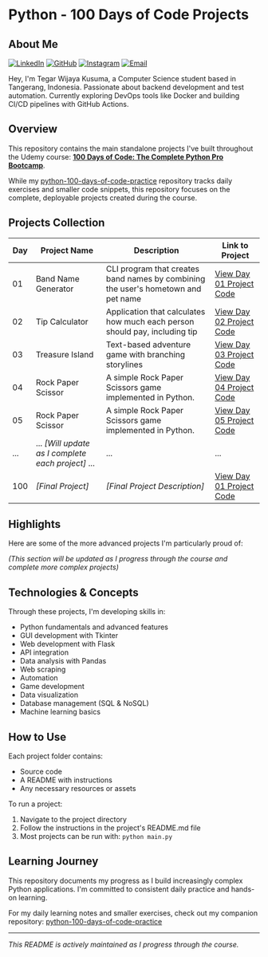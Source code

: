 # Python - 100 Days of Code Projects

## About Me

[![LinkedIn](https://img.shields.io/badge/LinkedIn-0077B5?style=for-the-badge&logo=linkedin&logoColor=white)](https://www.linkedin.com/in/tegar-wijaya-kusuma-591a881b9/)
[![GitHub](https://img.shields.io/badge/GitHub-100000?style=for-the-badge&logo=github&logoColor=white)](https://github.com/Coraa-12)
[![Instagram](https://img.shields.io/badge/Instagram-E4405F?style=for-the-badge&logo=instagram&logoColor=white)](https://www.instagram.com/tgr.wjya/)
[![Email](https://img.shields.io/badge/Email-D14836?style=for-the-badge&logo=gmail&logoColor=white)](mailto:tegarwijayakusuma2004@gmail.com)

Hey, I'm Tegar Wijaya Kusuma, a Computer Science student based in Tangerang, Indonesia. Passionate about backend development and test automation. Currently exploring DevOps tools like Docker and building CI/CD pipelines with GitHub Actions.

## Overview

This repository contains the main standalone projects I've built throughout the Udemy course: **[100 Days of Code: The Complete Python Pro Bootcamp](https://www.udemy.com/course/100-days-of-code/)**.

While my [python-100-days-of-code-practice](https://github.com/Coraa-12/python-100-days-of-code-practice) repository tracks daily exercises and smaller code snippets, this repository focuses on the complete, deployable projects created during the course.

## Projects Collection

| Day | Project Name | Description | Link to Project |
|-----|-------------|-------------|----------------|
| 01 | Band Name Generator | CLI program that creates band names by combining the user's hometown and pet name | [View Day 01 Project Code](day-01/band_name_generator.py) |
| 02 | Tip Calculator | Application that calculates how much each person should pay, including tip | [View Day 02 Project Code](./day-02/tip_calculator.py/) |
| 03 | Treasure Island | Text-based adventure game with branching storylines | [View Day 03 Project Code](./day-03/choose_your_own_adventure.py/) |
| 04 | Rock Paper Scissor | A simple Rock Paper Scissors game implemented in Python. | [View Day 04 Project Code](./day-04/rock_paper_scissor.py/) |
| 05 | Rock Paper Scissor | A simple Rock Paper Scissors game implemented in Python. | [View Day 05 Project Code](./day-05/rock_paper_scissor.py/) |
| ... | ... *[Will update as I complete each project]* ... | ... | ... |
| 100 | *[Final Project]* | *[Final Project Description]* | [View Day 01 Project Code](./day-100-final-project/) |

## Highlights

Here are some of the more advanced projects I'm particularly proud of:

*(This section will be updated as I progress through the course and complete more complex projects)*

## Technologies & Concepts

Through these projects, I'm developing skills in:

- Python fundamentals and advanced features
- GUI development with Tkinter
- Web development with Flask
- API integration
- Data analysis with Pandas
- Web scraping
- Automation
- Game development
- Data visualization
- Database management (SQL & NoSQL)
- Machine learning basics

## How to Use

Each project folder contains:
- Source code
- A README with instructions
- Any necessary resources or assets

To run a project:
1. Navigate to the project directory
2. Follow the instructions in the project's README.md file
3. Most projects can be run with: `python main.py`

## Learning Journey

This repository documents my progress as I build increasingly complex Python applications. I'm committed to consistent daily practice and hands-on learning.

For my daily learning notes and smaller exercises, check out my companion repository: [python-100-days-of-code-practice](https://github.com/Coraa-12/python-100-days-of-code-practice)

---

*This README is actively maintained as I progress through the course.*

